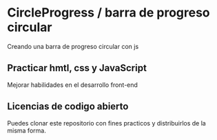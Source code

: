 # CircleProgress / barra de progreso circular
Creando una barra de progreso circular con js

## Practicar hmtl, css y JavaScript
Mejorar habilidades en el desarrollo front-end

## Licencias de codigo abierto
Puedes clonar este repositorio con fines practicos y distribuirlos de la misma forma.

